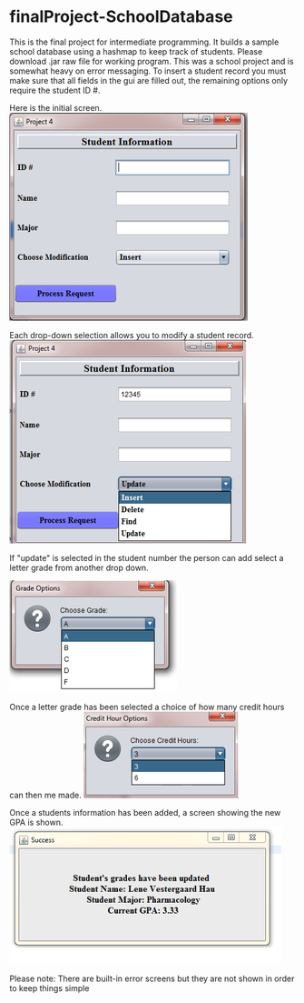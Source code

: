 # finalProject-SchoolDatabase
This is the final project for intermediate programming. It builds a sample school database using a hashmap to keep track of students. Please download .jar raw file for working program. This was a school project and is somewhat heavy on error messaging. To insert a student record you must make sure that all fields in the gui are filled out, the remaining options only require the student ID #.

Here is the initial screen.  ![Start up GUI for school database](https://github.com/mdecaire/finalProject-SchoolDatabase/blob/master/repo%20pics/database%20screen%20shot.PNG)

Each drop-down selection allows you to modify a student record.
![drop down of initial screen](https://github.com/mdecaire/finalProject-SchoolDatabase/blob/master/repo%20pics/drop%20down.PNG)

If "update" is selected in the student number the person can add select a letter grade from another drop down.

![grade drop down](https://github.com/mdecaire/finalProject-SchoolDatabase/blob/master/repo%20pics/dropdown%20panel%20for%20grades.PNG)

Once a letter grade has been selected a choice of how many credit hours can then me made.
![drop down  credit hours](https://github.com/mdecaire/finalProject-SchoolDatabase/blob/master/repo%20pics/dropdown%20panel%20for%20credit%20hours.PNG)

Once a students information has been added, a screen showing the new GPA is shown. 
![final student information](https://github.com/mdecaire/finalProject-SchoolDatabase/blob/master/repo%20pics/roundedStudentAverage.PNG)

Please note: There are built-in error screens but they are not shown in order to keep things simple
